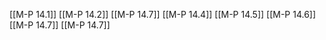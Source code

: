 [[M-P 14.1]]
[[M-P 14.2]]
[[M-P 14.7]]
[[M-P 14.4]]
[[M-P 14.5]]
[[M-P 14.6]]
[[M-P 14.7]]
[[M-P 14.7]]
